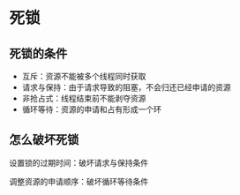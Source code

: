 #  死锁

## 死锁的条件

- 互斥：资源不能被多个线程同时获取
- 请求与保持：由于请求导致的阻塞，不会归还已经申请的资源
- 非抢占式：线程结束前不能剥夺资源
- 循环等待：资源的申请和占有形成一个环

## 怎么破坏死锁

设置锁的过期时间：破坏请求与保持条件

调整资源的申请顺序：破坏循环等待条件